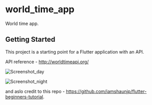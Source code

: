 # world_time_app

World time app.

## Getting Started

This project is a starting point for a Flutter application with an API.

API reference - http://worldtimeapi.org/

![Screenshot_day](https://user-images.githubusercontent.com/62836983/171903459-85cd886c-5c91-4120-934f-8abe5389f27f.jpg)

![Screenshot_night](https://user-images.githubusercontent.com/62836983/171903466-b89f9e04-5e56-4a14-8af2-514a71b9509b.jpg)


and aslo credit to this repo - https://github.com/iamshaunjp/flutter-beginners-tutorial.
